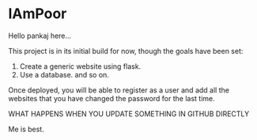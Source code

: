 # IAmPoor
Hello pankaj here...

This project is in its initial build for now, though the goals have been set:

1. Create a generic website using flask.
2. Use a database.
and so on.

Once deployed, you will be able to register as a user and add all the websites that you have changed the password for the last time.


WHAT HAPPENS WHEN YOU UPDATE SOMETHING IN GITHUB DIRECTLY

Me is best.
